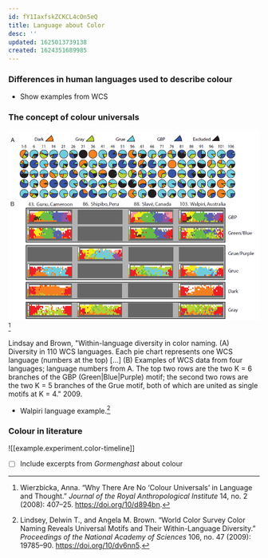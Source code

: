 ```yaml
---
id: fY1IaxfskZCKCL4cOn5eQ
title: Language about Color
desc: ''
updated: 1625013739138
created: 1624351689985
---
```



### Differences in human languages used to describe colour

* Show examples from WCS

### The concept of colour universals

![Colour universals image](/assets/images/lindsay-brown-within-language-diversity.png)
[^1]
<p>
<figcaption>
Lindsay and Brown, "Within-language diversity in color naming. (A) Diversity in 110 WCS languages. Each pie chart represents one WCS language (numbers at the top) […] (B) Examples of WCS data from four languages; language numbers from A. The top two rows are the two K = 6 branches of the GBP (Green|Blue|Purple) motif; the second two rows are the two K = 5 branches of the Grue motif, both of which are united as single motifs at K = 4." 2009.
</figcaption>
</p>
  
* Walpiri language example.[^2]

### Colour in literature

![[example.experiment.color-timeline]]

- [ ] Include excerpts from *Gormenghast* about colour

[^1]: Wierzbicka, Anna. “Why There Are No ‘Colour Universals’ in Language and Thought.” *Journal of the Royal Anthropological Institute* 14, no. 2 (2008): 407–25. https://doi.org/10/d894bn.
[^2]: Lindsey, Delwin T., and Angela M. Brown. “World Color Survey Color Naming Reveals Universal Motifs and Their Within-Language Diversity.” *Proceedings of the National Academy of Sciences* 106, no. 47 (2009): 19785–90. https://doi.org/10/dv6nn5.
